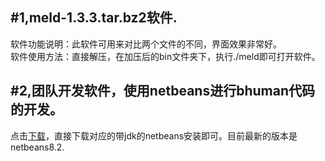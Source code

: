 #1,meld-1.3.3.tar.bz2软件.
----
软件功能说明：此软件可用来对比两个文件的不同，界面效果非常好。<br>
软件使用方法：直接解压，在加压后的bin文件夹下，执行./meld即可打开软件。<br>

#2,团队开发软件，使用netbeans进行bhuman代码的开发。
----
点击[下载](http://www.oracle.com/technetwork/java/javase/downloads/jdk-netbeans-jsp-142931.html)，直接下载对应的带jdk的netbeans安装即可。目前最新的版本是netbeans8.2.

